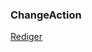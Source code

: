 ### ChangeAction

[Rediger](https://github.com/FMDatahub/DataDictionary/tree/main/Properties/Administratively/ChangeAction)
